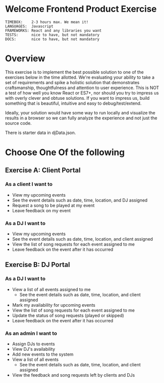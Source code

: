 # Welcome Frontend Product Exercise

```
TIMEBOX:    2-3 hours max. We mean it!
LANGUAGES:  Javascript
FRAMEWORKS: React and any libraries you want
TESTS:      nice to have, but not mandatory
DOCS:       nice to have, but not mandatory
```

# Overview
This exercise is to implement the best possible solution to one of the exercises below in the time allotted. We're evaluating your ability to take a set of requirements and spike a holistic solution that demonstrates craftsmanship, thoughtfulness and attention to user experience. This is NOT a test of how well you know React or ES7+, nor should you try to impress us with overly clever and obtuse solutions. If you want to impress us, build something that is beautiful, intuitive and easy to debug/test/extend.

Ideally, your solution would have some way to run locally and visualize the results in a browser so we can fully analyze the experience and not just the source code.

There is starter data in djData.json.

# Choose One Of the following

## Exercise A: Client Portal
### As a client I want to
* View my upcoming events
* See the event details such as date, time, location, and DJ assigned
* Request a song to be played at my event
* Leave feedback on my event

### As a DJ I want to
* View my upcoming events
* See the event details such as date, time, location, and client assigned
* View the list of song requests for each event assigned to me
* Leave feedback on the event after it has occurred

## Exercise B: DJ Portal
### As a DJ I want to
* View a list of all events assigned to me
  * See the event details such as date, time, location, and client assigned
* Mark my availability for upcoming events
* View the list of song requests for each event assigned to me
* Update the status of song requests (played or skipped)
* Leave feedback on the event after it has occurred

### As an admin I want to
* Assign DJs to events
* View DJ's availability
* Add new events to the system
* View a list of all events
  * See the event details such as date, time, location, and client assigned
* View the feedback and song requests left by clients and DJs